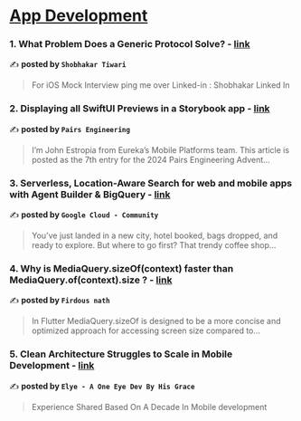
<h1><a href=https://medium.com/tag/mobile-app-development/recommended target="_blank" rel="noopener noreferrer">App Development</a></h1>
<h3>1. What Problem Does a Generic Protocol Solve? - <a href="https://medium.com/@shobhakartiwari/what-problem-does-a-generic-protocol-solve-42255654dc73" target="_blank" rel="noopener noreferrer">link</a></h3>

✍️ **posted by `Shobhakar Tiwari`**

<blockquote>For iOS Mock Interview ping me over Linked-in : Shobhakar Linked In</blockquote>

<h3>2. Displaying all SwiftUI Previews in a Storybook app - <a href="https://medium.com/eureka-engineering/displaying-all-swiftui-previews-in-a-storybook-app-1dd8e925d777" target="_blank" rel="noopener noreferrer">link</a></h3>

✍️ **posted by `Pairs Engineering`**

<blockquote>I’m John Estropia from Eureka’s Mobile Platforms team. This article is posted as the 7th entry for the 2024 Pairs Engineering Advent…</blockquote>

<h3>3. Serverless, Location-Aware Search for web and mobile apps with Agent Builder & BigQuery - <a href="https://medium.com/google-cloud/serverless-location-aware-search-for-web-and-mobile-apps-with-agent-builder-bigquery-89f2fef1ab20" target="_blank" rel="noopener noreferrer">link</a></h3>

✍️ **posted by `Google Cloud - Community`**

<blockquote>You’ve just landed in a new city, hotel booked, bags dropped, and ready to explore. But where to go first? That trendy coffee shop…</blockquote>

<h3>4. Why is MediaQuery.sizeOf(context) faster than MediaQuery.of(context).size ? - <a href="https://medium.com/@firunath/why-is-mediaquery-sizeof-context-faster-than-mediaquery-of-context-size-e0f0fe6444f6" target="_blank" rel="noopener noreferrer">link</a></h3>

✍️ **posted by `Firdous nath`**

<blockquote>In Flutter MediaQuery.sizeOf is designed to be a more concise and optimized approach for accessing screen size compared to…</blockquote>

<h3>5. Clean Architecture Struggles to Scale in Mobile Development - <a href="https://medium.com/@elye-project/clean-architecture-struggles-to-scale-in-mobile-development-85971471ac7a" target="_blank" rel="noopener noreferrer">link</a></h3>

✍️ **posted by `Elye - A One Eye Dev By His Grace`**

<blockquote>Experience Shared Based On A Decade In Mobile development</blockquote>

